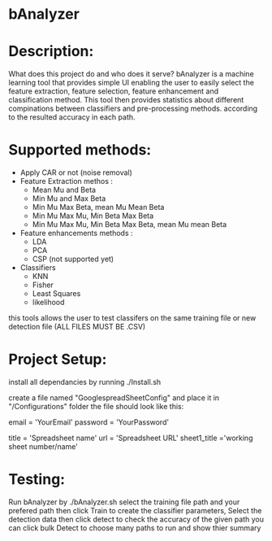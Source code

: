 bAnalyzer
=========
Description: 
============
What does this project do and who does it serve?
bAnalyzer is a machine learning tool that provides simple UI enabling the user to easily select the feature extraction, 
feature selection, feature enhancement and classification method. This tool then provides statistics about different compinations 
between classifiers and pre-processing methods. according to the resulted accuracy in each path. 

Supported methods: 
==================
- Apply CAR or not (noise removal)
- Feature Extraction methos :
    * Mean Mu and Beta
    * Min Mu and Max Beta
    * Min Mu Max Beta, mean Mu Mean Beta
    * Min Mu Max Mu, Min Beta Max Beta 
    * Min Mu Max Mu, Min Beta Max Beta, mean Mu mean Beta
- Feature enhancements methods :
    * LDA
    * PCA 
    * CSP (not supported yet)
- Classifiers 
    * KNN
    * Fisher
    * Least Squares
    * likelihood 
    
this tools allows the user to test classifers on the same training file or new detection file (ALL FILES MUST BE .CSV)

Project Setup: 
==============
install all dependancies by running ./Install.sh

create a file named "GooglespreadSheetConfig" and place it in "/Configurations" folder the file should look like this: 


email    = 'YourEmail'
password = 'YourPassword'

title = 'Spreadsheet name'
url   = 'Spreadsheet URL'
sheet1_title ='working sheet number/name'


Testing: 
=========
Run bAnalyzer by ./bAnalyzer.sh
select the training file path and your prefered path then click Train to create the classifier parameters, Select the detection data 
then click detect to check the accuracy of the given path 
you can click bulk Detect to choose many paths to run and show thier summary 



